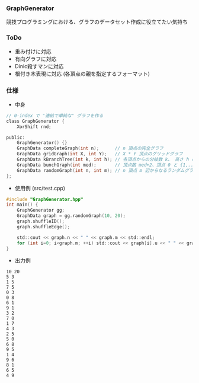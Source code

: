 ### GraphGenerator

競技プログラミングにおける、グラフのデータセット作成に役立てたい気持ち

### ToDo
- 重み付けに対応
- 有向グラフに対応
- Dinic殺すマンに対応
- 根付き木表現に対応 (各頂点の親を指定するフォーマット)

### 仕様

- 中身
```c
// 0-index で "連結で単純な" グラフを作る
class GraphGenerator {
	XorShift rnd;

public:
	GraphGenerator() {}
	GraphData completeGraph(int n);		 // n 頂点の完全グラフ
	GraphData gridGraph(int X, int Y);	 // X * Y 頂点のグリッドグラフ	
	GraphData kBranchTree(int k, int h); // 各頂点からの分岐数 k、 高さ h の木
	GraphData bunchGraph(int med);		 // 頂点数 med+2、頂点 0 と {1,...,med} の間、および {1,..,med} と頂点 med+1 の間に辺がある	
	GraphData randomGraph(int n, int m); // n 頂点 m 辺からなるランダムグラフ
};
```

- 使用例 (src/test.cpp)
	
```c
#include "GraphGenerator.hpp"
int main() {
	GraphGenerator gg;
	GraphData graph = gg.randomGraph(10, 20);
	graph.shuffleID();
	graph.shuffleEdge();

	std::cout << graph.n << " " << graph.m << std::endl;
	for (int i=0; i<graph.m; ++i) std::cout << graph[i].u << " " << graph[i].v << std::endl;
}
```

- 出力例
```
10 20
5 3
1 5
7 5
0 3
0 8
6 1
9 1
3 2
7 0
1 7
4 3
2 5
5 0
6 8
9 5
1 4
9 6
8 1
6 5
4 9
```

